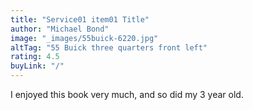 ```yaml
---
title: "Service01 item01 Title"
author: "Michael Bond"
image: "_images/55buick-6220.jpg"
altTag: "55 Buick three quarters front left"
rating: 4.5
buyLink: "/"
---
```


I enjoyed this book very much, and so did my 3 year old.